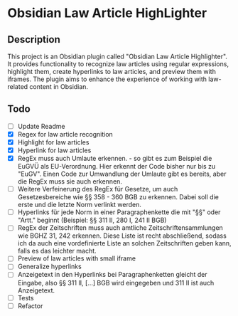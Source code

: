 # Obsidian Law Article HighLighter
## Description

This project is an Obsidian plugin called "Obsidian Law Article Highlighter". It provides functionality to recognize law articles using regular expressions, highlight them, create hyperlinks to law articles, and preview them with iframes. The plugin aims to enhance the experience of working with law-related content in Obsidian.
## Todo

- [ ] Update Readme
- [x] Regex for law article recognition
- [x] Highlight for law articles
- [x] Hyperlink for law articles
- [x] RegEx muss auch Umlaute erkennen.
  		- so gibt es zum Beispiel die EuGVÜ als EU-Verordnung. Hier erkennt der Code bisher nur bis zu "EuGV". Einen Code zur Umwandlung der Umlaute gibt es bereits, aber die RegEx muss sie auch erkennen.
- [ ] Weitere Verfeinerung des RegEx für Gesetze, um auch Gesetzesbereiche wie §§ 358 - 360 BGB zu erkennen. Dabei soll die erste und die letzte Norm verlinkt werden.
- [ ] Hyperlinks für jede Norm in einer Paragraphenkette die mit "§§" oder "Artt." beginnt (Beispiel: §§ 311 II, 280 I, 241 II BGB)
- [ ] RegEx der Zeitschriften muss auch amtliche Zeitschriftensammlungen wie BGHZ 31, 242 erkennen. Diese Liste ist recht abschließend, sodass ich da auch eine vordefinierte Liste an solchen Zeitschriften geben kann, falls es das leichter macht.
- [ ] Preview of law articles with small iframe
- [ ] Generalize hyperlinks
- [ ] Anzeigetext in den Hyperlinks bei Paragraphenketten gleicht der Eingabe, also §§ 311 II, [...] BGB wird eingegeben und 311 II ist auch Anzeigetext.
- [ ] Tests
- [ ] Refactor